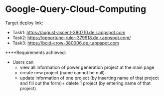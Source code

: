 # Google-Query-Cloud-Computing

Target deploy link:
- Task1: https://august-ascent-380710.de.r.appspot.com
- Task2: https://opportune-ruler-379918.de.r.appspot.com/
- Task3: https://bold-crow-380006.de.r.appspot.com

****Requirements achieved:
- Users can
    - view all information of power generation project at the main page
    - create new project (name cannot be null)
    - update information of one project (by inserting name of that project and fill out the form)+ delete 1 project (by entering name of that project)
